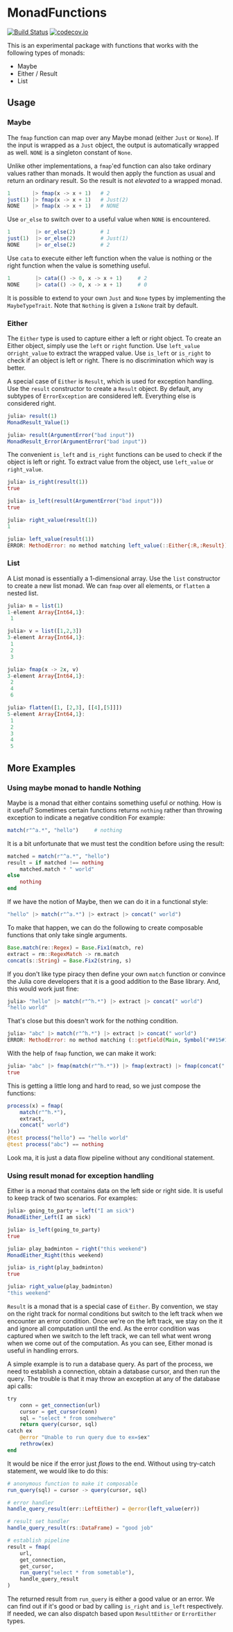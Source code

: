 # MonadFunctions

[![Build Status](https://travis-ci.org/tk3369/MonadFunctions.jl.svg?branch=master)](https://travis-ci.org/tk3369/MonadFunctions.jl)
[![codecov.io](http://codecov.io/github/tk3369/MonadFunctions.jl/coverage.svg?branch=master)](http://codecov.io/github/tk3369/MonadFunctions.jl?branch=master)

This is an experimental package with functions that works with the following types of monads:

- Maybe
- Either / Result
- List

## Usage

### Maybe

The `fmap` function can map over any Maybe monad (either `Just` or `None`).
If the input is wrapped as a `Just` object, the output is automatically
wrapped as well.  `NONE` is a singleton constant of `None`.

Unlike other implementations, a `fmap`'ed function can also take ordinary values
rather than monads.  It would then apply the function as usual and return
an ordinary result.  So the result is not _elevated_ to a wrapped monad.

```julia
1       |> fmap(x -> x + 1)   # 2
just(1) |> fmap(x -> x + 1)   # Just(2)
NONE    |> fmap(x -> x + 1)   # NONE
```

Use `or_else` to switch over to a useful value when `NONE` is encountered.

```julia
1        |> or_else(2)        # 1
just(1)  |> or_else(2)        # Just(1)
NONE     |> or_else(2)        # 2
```

Use `cata` to execute either left function when the value is nothing or 
the right function when the value is something useful.

```julia
1        |> cata(() -> 0, x -> x + 1)     # 2
NONE     |> cata(() -> 0, x -> x + 1)     # 0
```

It is possible to extend to your own `Just` and `None` types by implementing the
`MaybeTypeTrait`. Note that `Nothing` is given a `IsNone` trait by default.

### Either

The `Either` type is used to capture either a left or right object. To create an
Either object, simply use the `left` or `right` function. Use `left_value`
or`right_value` to extract the wrapped value. Use `is_left` or `is_right` to
check if an object is left or right. There is no discrimination which way is
better.

A special case of `Either` is `Result`, which is used for exception handling.
Use the `result` constructor to create a `Result` object. By default, any
subtypes of `ErrorException` are considered left. Everything else is considered
right.

```julia
julia> result(1)
MonadResult_Value(1)

julia> result(ArgumentError("bad input"))
MonadResult_Error(ArgumentError("bad input"))
```

The convenient `is_left` and `is_right` functions can be used to 
check if the object is left or right.  To extract value from the
object, use `left_value` or `right_value`.

```julia
julia> is_right(result(1))
true

julia> is_left(result(ArgumentError("bad input")))
true

julia> right_value(result(1))
1

julia> left_value(result(1))
ERROR: MethodError: no method matching left_value(::Either{:R,:Result})
```

### List

A List monad is essentially a 1-dimensional array.  Use the `list` constructor to create a new list monad.  We can `fmap` over all elements, or `flatten` a nested list.

```julia
julia> m = list(1)
1-element Array{Int64,1}:
 1

julia> v = list([1,2,3])
3-element Array{Int64,1}:
 1
 2
 3

julia> fmap(x -> 2x, v)
3-element Array{Int64,1}:
 2
 4
 6

julia> flatten([1, [2,3], [[4],[5]]])
5-element Array{Int64,1}:
 1
 2
 3
 4
 5
```

## More Examples

### Using maybe monad to handle Nothing

Maybe is a monad that either contains something useful or nothing. How is it
useful? Sometimes certain functions returns `nothing` rather than throwing
exception to indicate a negative condition For example:

```julia
match(r"^a.*", "hello")     # nothing
```

It is a bit unfortunate that we must test the condition before using the result:

```julia
matched = match(r"^a.*", "hello")
result = if matched !== nothing
    matched.match * " world"
else
    nothing
end
```

If we have the notion of Maybe, then we can do it in a functional style:
```julia
"hello" |> match(r"^a.*") |> extract |> concat(" world")
```

To make that happen, we can do the following to create composable functions that
only take single arguments.

```julia
Base.match(re::Regex) = Base.Fix1(match, re)
extract = rm::RegexMatch -> rm.match
concat(s::String) = Base.Fix2(string, s)
```

If you don't like type piracy then define your own `match` function or convince
the Julia core developers that it is a good addition to the Base library. And,
this would work just fine:
```julia
julia> "hello" |> match(r"^h.*") |> extract |> concat(" world")
"hello world"
```

That's close but this doesn't work for the nothing condition.
```julia
julia> "abc" |> match(r"^h.*") |> extract |> concat(" world")
ERROR: MethodError: no method matching (::getfield(Main, Symbol("##15#16")))(::Nothing)
```

With the help of `fmap` function, we can make it work:
```julia
julia> "abc" |> fmap(match(r"^h.*")) |> fmap(extract) |> fmap(concat(" world")) == nothing
true
```

This is getting a little long and hard to read, so we just compose the functions:
```julia
process(x) = fmap(
    match(r"^h.*"),
    extract,
    concat(" world")
)(x)
@test process("hello") == "hello world"
@test process("abc") == nothing
```

Look ma, it is just a data flow pipeline without any conditional statement.

### Using result monad for exception handling

Either is a monad that contains data on the left side or right side.
It is useful to keep track of two scenarios.  For examples:

```julia
julia> going_to_party = left("I am sick")
MonadEither_Left(I am sick)

julia> is_left(going_to_party)
true

julia> play_badminton = right("this weekend")
MonadEither_Right(this weekend)

julia> is_right(play_badminton)
true

julia> right_value(play_badminton)
"this weekend"
```

`Result` is a monad that is a special case of `Either`. By convention, we stay
on the right track for normal conditions but switch to the left track when we
encounter an error condition. Once we're on the left track, we stay on the it
and ignore all computation until the end. As the error condition was captured
when we switch to the left track, we can tell what went wrong when we come out
of the computation. As you can see, Either monad is useful in handling errors.

A simple example is to run a database query. As part of the process, we need to
establish a connection, obtain a database cursor, and then run the query. The
trouble is that it may throw an exception at any of the database api calls:

```julia
try
    conn = get_connection(url)
    cursor = get_cursor(conn)
    sql = "select * from somehwere"
    return query(cursor, sql)
catch ex 
    @error "Unable to run query due to ex=$ex"
    rethrow(ex)
end
```

It would be nice if the error just _flows_ to the end. Without using try-catch
statement, we would like to do this:

```julia
# anonymous function to make it composable
run_query(sql) = cursor -> query(cursor, sql)

# error handler
handle_query_result(err::LeftEither) = @error(left_value(err))

# result set handler
handle_query_result(rs::DataFrame) = "good job" 

# establish pipeline
result = fmap(
    url,
    get_connection,
    get_cursor,
    run_query("select * from sometable"),
    handle_query_result
)
```

The returned result from `run_query` is either a good value or an error. We can
find out if it's good or bad by calling `is_right` and `is_left` respectively.
If needed, we can also dispatch based upon `ResultEither` or `ErrorEither`
types.
